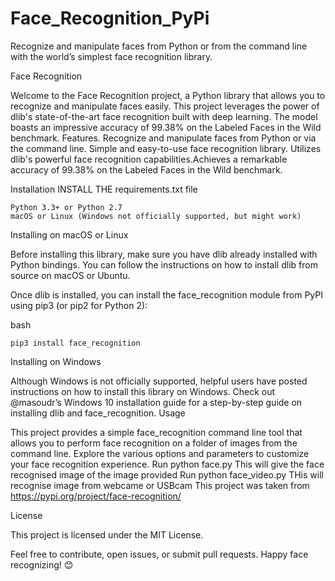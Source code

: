 # Face_Recognition_PyPi
 Recognize and manipulate faces from Python or from the command line with the world’s simplest face recognition library.


Face Recognition

Welcome to the Face Recognition project, a Python library that allows you to recognize and manipulate faces easily. This project leverages the power of dlib's state-of-the-art face recognition built with deep learning. The model boasts an impressive accuracy of 99.38% on the Labeled Faces in the Wild benchmark.
Features. Recognize and manipulate faces from Python or via the command line. Simple and easy-to-use face recognition library. Utilizes dlib's powerful face recognition capabilities.Achieves a remarkable accuracy of 99.38% on the Labeled Faces in the Wild benchmark.

Installation
INSTALL THE requirements.txt file


    Python 3.3+ or Python 2.7
    macOS or Linux (Windows not officially supported, but might work)

Installing on macOS or Linux

Before installing this library, make sure you have dlib already installed with Python bindings. You can follow the instructions on how to install dlib from source on macOS or Ubuntu.

Once dlib is installed, you can install the face_recognition module from PyPI using pip3 (or pip2 for Python 2):

bash

    pip3 install face_recognition

Installing on Windows

Although Windows is not officially supported, helpful users have posted instructions on how to install this library on Windows. Check out @masoudr’s Windows 10 installation guide for a step-by-step guide on installing dlib and face_recognition.
Usage

This project provides a simple face_recognition command line tool that allows you to perform face recognition on a folder of images from the command line. Explore the various options and parameters to customize your face recognition experience. 
Run
   python face.py
This will give the face recognised image of the image provided 
Run 
  python face_video.py
THis will recognise image from webcame or USBcam
This project was taken from https://pypi.org/project/face-recognition/ 

License

This project is licensed under the MIT License.

Feel free to contribute, open issues, or submit pull requests. Happy face recognizing! 😊

